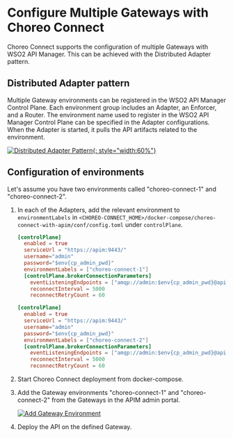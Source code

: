 # Configure Multiple Gateways with Choreo Connect

Choreo Connect supports the configuration of multiple Gateways with WSO2 API Manager. This can be achieved with the Distributed Adapter pattern.

## Distributed Adapter pattern

Multiple Gateway environments can be registered in the WSO2 API Manager Control Plane. Each environment group includes an Adapter, an Enforcer, and a Router. The environment name used to register in the WSO2 API Manager Control Plane can be specified in the Adapter configurations. When the Adapter is started, it pulls the API artifacts related to the environment.

[![Distributed Adapter Pattern]({{base_path}}/assets/img/deploy/mgw/distributed-adapter-pattern.png){: style="width:60%"}]({{base_path}}/assets/img/deploy/mgw/distributed-adapter-pattern.png)

## Configuration of environments

Let's assume you have two environments called "choreo-connect-1" and "choreo-connect-2".

1. In each of the Adapters, add the relevant environment to `environmentLabels` in `<CHOREO-CONNECT_HOME>/docker-compose/choreo-connect-with-apim/conf/config.toml` under `controlPlane`.

    ```toml tab="Adapter 1"
    [controlPlane]
      enabled = true
      serviceUrl = "https://apim:9443/"
      username="admin"
      password="$env{cp_admin_pwd}"
      environmentLabels = ["choreo-connect-1"]
      [controlPlane.brokerConnectionParameters]
        eventListeningEndpoints = ["amqp://admin:$env{cp_admin_pwd}@apim:5672?retries='10'&connectdelay='30'"]
        reconnectInterval = 5000
        reconnectRetryCount = 60
    ```

    ```toml tab="Adapter 2"
    [controlPlane]
      enabled = true
      serviceUrl = "https://apim:9443/"
      username="admin"
      password="$env{cp_admin_pwd}"
      environmentLabels = ["choreo-connect-2"]
      [controlPlane.brokerConnectionParameters]
        eventListeningEndpoints = ["amqp://admin:$env{cp_admin_pwd}@apim:5672?retries='10'&connectdelay='30'"]
        reconnectInterval = 5000
        reconnectRetryCount = 60
    ```
        
2. Start Choreo Connect deployment from docker-compose. 

3. Add the Gateway environments "choreo-connect-1" and "choreo-connect-2" from the Gateways in the APIM admin portal.

    [![Add Gateway Environment]({{base_path}}/assets/img/deploy/mgw/add-gateway-environment.png)]({{base_path}}/assets/img/deploy/mgw/add-gateway-environment.png)

4. Deploy the API on the defined Gateway.
